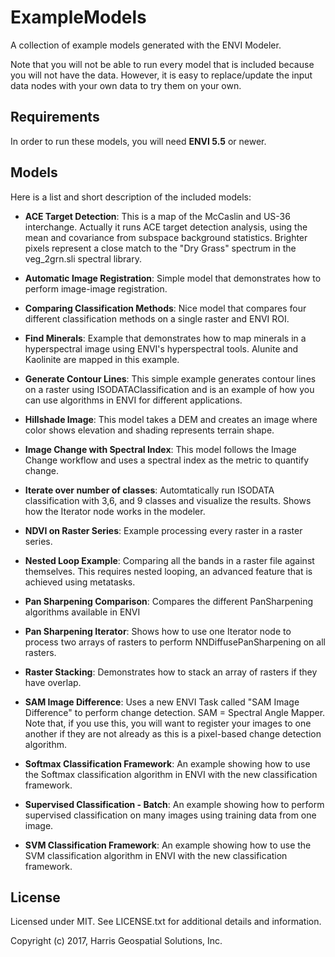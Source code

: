 # ExampleModels

A collection of example models generated with the ENVI Modeler.

Note that you will not be able to run every model that is included because you will not have the data. However, it is easy to replace/update the input data nodes with your own data to try them on your own.

## Requirements

In order to run these models, you will need **ENVI 5.5** or newer.

## Models

Here is a list and short description of the included models:

- **ACE Target Detection**: This is a map of the McCaslin and US-36 interchange. Actually it runs ACE target detection analysis, using the mean and covariance from subspace background statistics. Brighter pixels represent a close match to the "Dry Grass" spectrum in the veg_2grn.sli spectral library. 

- **Automatic Image Registration**: Simple model that demonstrates how to perform image-image registration.

- **Comparing Classification Methods**: Nice model that compares four different classification methods on a single raster and ENVI ROI. 

- **Find Minerals**: Example that demonstrates how to map minerals in a hyperspectral image using ENVI's hyperspectral tools. Alunite and Kaolinite are mapped in this example. 

- **Generate Contour Lines**: This simple example generates contour lines on a raster using ISODATAClassification and is an example of how you can use algorithms in ENVI for different applications.

- **Hillshade Image**: This model takes a DEM and creates an image where color shows elevation and shading represents terrain shape.

- **Image Change with Spectral Index**: This model follows the Image Change workflow and uses a spectral index as the metric to quantify change.

- **Iterate over number of classes**: Automtatically run ISODATA classification with 3,6, and 9 classes and visualize the results. Shows how the Iterator node works in the modeler. 

- **NDVI on Raster Series**: Example processing every raster in a raster series.

- **Nested Loop Example**: Comparing all the bands in a raster file against themselves. This requires nested looping, an advanced feature that is achieved using metatasks.

- **Pan Sharpening Comparison**: Compares the different PanSharpening algorithms available in ENVI

- **Pan Sharpening Iterator**: Shows how to use one Iterator node to process two arrays of rasters to perform NNDiffusePanSharpening on all rasters.

- **Raster Stacking**: Demonstrates how to stack an array of rasters if they have overlap.

- **SAM Image Difference**: Uses a new ENVI Task called "SAM Image Difference" to perform change detection. SAM = Spectral Angle Mapper. Note that, if you use this, you will want to register your images to one another if they are not already as this is a pixel-based change detection algorithm.

- **Softmax Classification Framework**: An example showing how to use the Softmax classification algorithm in ENVI with the new classification framework.

- **Supervised Classification - Batch**: An example showing how to perform supervised classification on many images using training data from one image.

- **SVM Classification Framework**: An example showing how to use the SVM classification algorithm in ENVI with the new classification framework.


## License

Licensed under MIT. See LICENSE.txt for additional details and information.

Copyright (c) 2017, Harris Geospatial Solutions, Inc.
